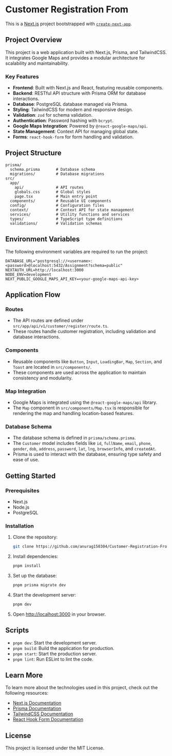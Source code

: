 # Customer Registration From

This is a [Next.js](https://nextjs.org) project bootstrapped with [`create-next-app`](https://nextjs.org/docs/app/api-reference/cli/create-next-app).

## Project Overview

This project is a web application built with Next.js, Prisma, and TailwindCSS. It integrates Google Maps and provides a modular architecture for scalability and maintainability.

### Key Features
- **Frontend**: Built with Next.js and React, featuring reusable components.
- **Backend**: RESTful API structure with Prisma ORM for database interactions.
- **Database**: PostgreSQL database managed via Prisma.
- **Styling**: TailwindCSS for modern and responsive design.
- **Validation**: `zod` for schema validation.
- **Authentication**: Password hashing with `bcrypt`.
- **Google Maps Integration**: Powered by `@react-google-maps/api`.
- **State Management**: Context API for managing global state.
- **Forms**: `react-hook-form` for form handling and validation.

## Project Structure

```
prisma/
  schema.prisma       # Database schema
  migrations/         # Database migrations
src/
  app/
    api/              # API routes
    globals.css       # Global styles
    page.tsx          # Main entry point
  components/         # Reusable UI components
  config/             # Configuration files
  context/            # Context API for state management
  services/           # Utility functions and services
  types/              # TypeScript type definitions
  validations/        # Validation schemas
```

## Environment Variables

The following environment variables are required to run the project:

```env
DATABASE_URL="postgresql://<username>:<password>@localhost:5432/Assignment?schema=public"
NEXTAUTH_URL=http://localhost:3000
NODE_ENV=development
NEXT_PUBLIC_GOOGLE_MAPS_API_KEY=<your-google-maps-api-key>
```

## Application Flow

### Routes
- The API routes are defined under `src/app/api/v1/customer/register/route.ts`.
- These routes handle customer registration, including validation and database interactions.

### Components
- Reusable components like `Button`, `Input`, `LoadingBar`, `Map`, `Section`, and `Toast` are located in `src/components/`.
- These components are used across the application to maintain consistency and modularity.

### Map Integration
- Google Maps is integrated using the `@react-google-maps/api` library.
- The `Map` component in `src/components/Map.tsx` is responsible for rendering the map and handling location-based features.

### Database Schema
- The database schema is defined in `prisma/schema.prisma`.
- The `Customer` model includes fields like `id`, `fullName`, `email`, `phone`, `gender`, `dob`, `address`, `password`, `lat`, `lng`, `browserInfo`, and `createdAt`.
- Prisma is used to interact with the database, ensuring type safety and ease of use.


## Getting Started

### Prerequisites
- Next.js
- Node.js
- PostgreSQL

### Installation

1. Clone the repository:
   ```bash
   git clone https://github.com/anurag150304/Customer-Registration-From.git
   ```

2. Install dependencies:
   ```bash
   pnpm install
   ```

3. Set up the database:
   ```bash
   pnpm prisma migrate dev
   ```

4. Start the development server:
   ```bash
   pnpm dev
   ```

5. Open [http://localhost:3000](http://localhost:3000) in your browser.

## Scripts

- `pnpm dev`: Start the development server.
- `pnpm build`: Build the application for production.
- `pnpm start`: Start the production server.
- `pnpm lint`: Run ESLint to lint the code.

## Learn More

To learn more about the technologies used in this project, check out the following resources:

- [Next.js Documentation](https://nextjs.org/docs)
- [Prisma Documentation](https://www.prisma.io/docs)
- [TailwindCSS Documentation](https://tailwindcss.com/docs)
- [React Hook Form Documentation](https://react-hook-form.com/get-started)

## License

This project is licensed under the MIT License.
